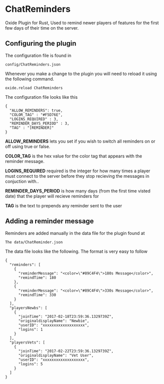 # ChatReminders
Oxide Plugin for Rust, Used to remind newer players of features for the first few days of their time on the server.

## Configuring the plugin

The configuration file is found in

```
config/ChatReminders.json
```

Whenever you make a change to the plugin you will need to reload it using the following command.

```
oxide.reload ChatReminders 
```

The configuration file looks like this

```
{
  "ALLOW_REMINDERS": true,
  "COLOR_TAG" : "#F5D76E",
  "LOGINS_REQUIRED" : 3,
  "REMINDER_DAYS_PERIOD" : 3,
  "TAG" : "[REMINDER]"
}
```

**ALLOW_REMINDERS** lets you set if you wish to switch all reminders on or off using true or false.

**COLOR_TAG** is the hex value for the color tag that appears with the reminder message.

**LOGINS_REQUIRED** required is the integer for how many times a player must connect to the server before they stop recieving the messages in conjuction with..

**REMINDER_DAYS_PERIOD** is how many days (from the first time visted date) that the player will recieve reminders for

**TAG** is the text to prepends any reminder sent to the user

## Adding a reminder message

Reminders are added manually in the data file for the plugin found at

```
The data/ChatReminder.json
```

The data file looks like the following. The format is very easy to follow

```
{
  "reminders": [
    {
      "reminderMessage": "<color=\"#89C4F4\">180s Message</color>",
      "remindTime": 180
    },
    {
      "reminderMessage": "<color=\"#89C4F4\">330s Message</color>",
      "remindTime": 330
    }
  ],
  "playersNewbs": [
    {
      "joinTime": "2017-02-18T23:59:36.1329739Z",
      "originaldisplayName": "Newbie",
      "userID": "xxxxxxxxxxxxxxxxxxx",
      "logins": 1
    }
  ],
  "playersVets": [
    {
      "joinTime": "2017-02-22T23:59:36.1329739Z",
      "originaldisplayName": "Vet User",
      "userID": "xxxxxxxxxxxxxxxxxxx",
      "logins": 5
    }
  ]
}
```
